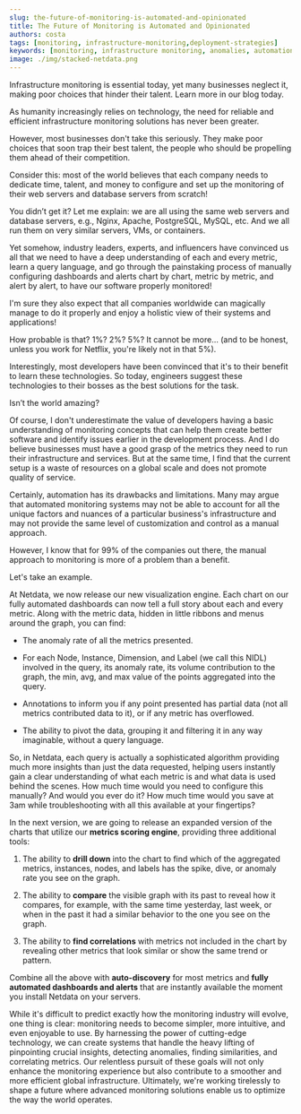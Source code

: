 ```yaml
---
slug: the-future-of-monitoring-is-automated-and-opinionated
title: The Future of Monitoring is Automated and Opinionated
authors: costa
tags: [monitoring, infrastructure-monitoring,deployment-strategies]
keywords: [monitoring, infrastructure monitoring, anomalies, automation]
image: ./img/stacked-netdata.png
---
```


Infrastructure monitoring is essential today, yet many businesses neglect it, making poor choices that hinder their talent. Learn more in our blog today.

<!-- truncate -->

As humanity increasingly relies on technology, the need for reliable and efficient infrastructure monitoring solutions has never been greater.

However, most businesses don't take this seriously. They make poor choices that soon trap their best talent, the people who should be propelling them ahead of their competition.

Consider this: most of the world believes that each company needs to dedicate time, talent, and money to configure and set up the monitoring of their web servers and database servers from scratch!

You didn’t get it? Let me explain: we are all using the same web servers and database servers, e.g., Nginx, Apache, PostgreSQL, MySQL, etc. And we all run them on very similar servers, VMs, or containers.

Yet somehow, industry leaders, experts, and influencers have convinced us all that we need to have a deep understanding of each and every metric, learn a query language, and go through the painstaking process of manually configuring dashboards and alerts chart by chart, metric by metric, and alert by alert, to have our software properly monitored!

I'm sure they also expect that all companies worldwide can magically manage to do it properly and enjoy a holistic view of their systems and applications!

How probable is that? 1%? 2%? 5%? It cannot be more… (and to be honest, unless you work for Netflix, you're likely not in that 5%).

Interestingly, most developers have been convinced that it's to their benefit to learn these technologies. So today, engineers suggest these technologies to their bosses as the best solutions for the task.

Isn’t the world amazing?

Of course, I don't underestimate the value of developers having a basic understanding of monitoring concepts that can help them create better software and identify issues earlier in the development process. And I do believe businesses must have a good grasp of the metrics they need to run their infrastructure and services. But at the same time, I find that the current setup is a waste of resources on a global scale and does not promote quality of service.

Certainly, automation has its drawbacks and limitations. Many may argue that automated monitoring systems may not be able to account for all the unique factors and nuances of a particular business's infrastructure and may not provide the same level of customization and control as a manual approach.

However, I know that for 99% of the companies out there, the manual approach to monitoring is more of a problem than a benefit.

Let's take an example.

At Netdata, we now release our new visualization engine. Each chart on our fully automated dashboards can now tell a full story about each and every metric. Along with the metric data, hidden in little ribbons and menus around the graph, you can find:

- The anomaly rate of all the metrics presented.

- For each Node, Instance, Dimension, and Label (we call this NIDL) involved in the query, its anomaly rate, its volume contribution to the graph, the min, avg, and max value of the points aggregated into the query.

- Annotations to inform you if any point presented has partial data (not all metrics contributed data to it), or if any metric has overflowed.

- The ability to pivot the data, grouping it and filtering it in any way imaginable, without a query language.

So, in Netdata, each query is actually a sophisticated algorithm providing much more insights than just the data requested, helping users instantly gain a clear understanding of what each metric is and what data is used behind the scenes. How much time would you need to configure this manually? And would you ever do it? How much time would you save at 3am while troubleshooting with all this available at your fingertips?

In the next version, we are going to release an expanded version of the charts that utilize our **metrics scoring engine**, providing three additional tools:

1. The ability to **drill down** into the chart to find which of the aggregated metrics, instances, nodes, and labels has the spike, dive, or anomaly rate you see on the graph.

2. The ability to **compare** the visible graph with its past to reveal how it compares, for example, with the same time yesterday, last week, or when in the past it had a similar behavior to the one you see on the graph.

3. The ability to **find correlations** with metrics not included in the chart by revealing other metrics that look similar or show the same trend or pattern.

Combine all the above with **auto-discovery** for most metrics and **fully automated dashboards and alerts** that are instantly available the moment you install Netdata on your servers.

While it's difficult to predict exactly how the monitoring industry will evolve, one thing is clear: monitoring needs to become simpler, more intuitive, and even enjoyable to use. By harnessing the power of cutting-edge technology, we can create systems that handle the heavy lifting of pinpointing crucial insights, detecting anomalies, finding similarities, and correlating metrics. Our relentless pursuit of these goals will not only enhance the monitoring experience but also contribute to a smoother and more efficient global infrastructure. Ultimately, we're working tirelessly to shape a future where advanced monitoring solutions enable us to optimize the way the world operates.

